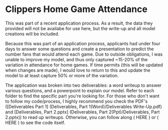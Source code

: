 # Clippers Home Game Attendance
This was part of a recent application process. As a result, the data they provided will not be availabe for use here, but the write-up and all model creations will be included.

Because this was part of an application process, applicants had under four days to answer some questions and create a presentation to predict the number fans that would attend each game. Due to outside obligations, I was unable to improve my model, and thus only captured ~15-20% of the variation in attendance for home games. If time permits (this will be updated when changes are made), I would love to return to this and update the model to at least capture 50% or more of the variation.

The application was broken into two deliverables: a word writeup to answer various questions, and a powerpoint to explain our model. Refer to each folder to find the specific part you're looking for. For those who don't want to follow my code/process, I highly recommend you check the PDF's ([Deliverables Part 1] (Deliverables, Part 1(Word)/Deliverables Write-Up.pdf) and [Deliverables, Part 2.pptx] (Deliverables, Part 2(Ppt)/Deliverables, Part 2.pptx)) to read up writeups. Otherwise, you can follow along ( HERE ) or ( HERE ) to see the code itself.
